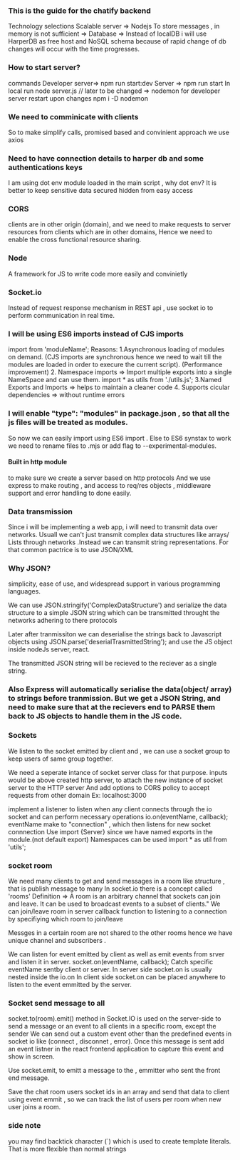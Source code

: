 ### This is the guide for the chatify backend

Technology selections
Scalable server => Nodejs
To store messages , in memory is not sufficient => Database => Instead of localDB i will use HarperDB as free host and NoSQL schema because of rapid change of db changes will occur with the time progresses.

### How to start server?
commands
Developer server=> npm run start:dev
Server => npm run start
In local run node server.js // later to be changed => nodemon for developer server restart upon changes npm i -D nodemon

### We need to comminicate with clients
So to make simplify calls, promised based and convinient approach we use axios

### Need to have connection details to harper db and some authentications keys
I am using dot env module loaded in the main script , 
why dot env?
It is better to keep sensitive data secured hidden from easy access 

### CORS
clients are in other origin (domain), and we need to make requests to server resources from clients which are in other domains, Hence we need to enable the cross functional resource sharing.

### Node
A framework for JS to write code more easily and convinietly

### Socket.io
Instead of request response mechanism in REST api , use socket io to perform communication in real time.


### I will be using ES6 imports instead of CJS imports
import <desiredName> from 'moduleName';
Reasons:
1.Asynchronous loading of modules on demand. (CJS imports are synchronous hence we need to wait till the modules are loaded in order to execure the current script). (Performance improvement)
2. Namespace imports => Import multiple exports into a single NameSpace and can use them.
import * as utils from './utils.js';
3.Named Exports and Imports => helps to maintain a cleaner code 
4. Supports cicular dependencies => without runtime errors

### I will enable "type": "modules" in package.json , so that all the js files will be treated as modules.
So now we can easily import using ES6 import . 
Else to ES6 synstax to work we need to rename files to .mjs or add flag to --experimental-modules.

#### Built in http module
to make sure we create a server based on http protocols
And we use express to make routing , and access to req/res objects , middleware support and error handling to done easily.


### Data transmission
Since i will be implementing a web app, i will need to transmit data over networks.
Usuall we can't just transmit complex data structures like arrays/ Lists through networks .Instead we can transmit string representations.
For that common pactrice is to use JSON/XML

### Why JSON?
simplicity, ease of use, and widespread support in various programming languages.

We can use JSON.stringify('ComplexDataStructure') and serialize the data structure to a simple JSON string which can be transmitted throught the networks adhering to there protocols

Later after tranmissiton we can deserialise the strings back to Javascript objects using
JSON.parse('deserialTrasmittedString'); and use the JS object inside nodeJs server, react.

The transmitted JSON string will be recieved to the reciever as a single string.

### Also Express will automatically serialise the data(object/ array) to strings before tranmission. But we get a JSON String, and need to make sure that at the recievers end to PARSE them back to JS objects to handle them in the JS code.

### Sockets

We listen to the socket emitted by client and , we can use a socket group to keep users of same group together.

We need a seperate intance of socket server class for that purpose.
inputs would be above created http server, to attach the new instance of socket server to the HTTP server
And add options to CORS policy to accept requests from other domain Ex: localhost:3000

implement a listener to listen when any client connects through the io socket and can perform necessary operations
 io.on(eventName, callback);
 eventName make to "connection" , which then listens for new socket connnection
 Use import {Server} since we have named exports in the module.(not default export)
 Namespaces can be used import * as util from 'utils';

 ### socket room
 We need many clients to get and send messages in a room like structure , that is publish message to many
 In socket.io there is a concept called 'rooms'
Definition => A room is an arbitrary channel that sockets can join and leave. It can be used to broadcast events to a subset of clients."
We can join/leave room in server callback function to listening to a connection by specifiying which room to join/leave

Messges in a certain room are not shared to the other rooms hence we have unique channel and subscribers .

We can listen for event emitted by client as well as emit events from srver and listen it in server.
socket.on(eventName, callback);
Catch specific eventName sentby client or server.
In server side socket.on is usually nested inside the io.on
In client side socket.on can be placed anywhere to listen to the event emmitted by the server.

### Socket send message to all
socket.to(room).emit() method in Socket.IO is used on the server-side to send a message or an event to all clients in a specific room, except the sender
We can send out a custom event other than the predefined events in socket io like (connect , disconnet , error).
Once this message is sent add an event listner in the react frontend application to capture this event and show in screen.

Use socket.emit, to emitt a message to the , emmitter who sent the front end message.

Save the chat room users socket ids in an array and send that data to client using event emmit , so we can track the list of users per room when new user joins a room.

### side note
you may find backtick character (`) which is used to create template literals. That is more flexible than normal strings



